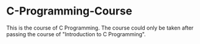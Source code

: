 # C-Programming-Course
This is the course of C Programming. The course could only be taken after passing the course of "Introduction to C Programming".
